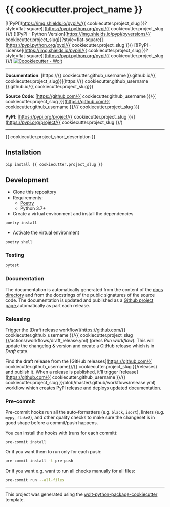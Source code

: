 # {{ cookiecutter.project_name }}

[![PyPI](https://img.shields.io/pypi/v/{{ cookiecutter.project_slug }}?style=flat-square)](https://pypi.python.org/pypi/{{ cookiecutter.project_slug }}/)
[![PyPI - Python Version](https://img.shields.io/pypi/pyversions/{{ cookiecutter.project_slug}}?style=flat-square)](https://pypi.python.org/pypi/{{ cookiecutter.project_slug }}/)
[![PyPI - License](https://img.shields.io/pypi/l/{{ cookiecutter.project_slug }}?style=flat-square)](https://pypi.python.org/pypi/{{ cookiecutter.project_slug }}/)
[![Coookiecutter - Wolt](https://img.shields.io/badge/cookiecutter-Wolt-00c2e8?style=flat-square&logo=cookiecutter&logoColor=D4AA00&link=https://github.com/woltapp/wolt-python-package-cookiecutter)](https://github.com/woltapp/wolt-python-package-cookiecutter)


---

**Documentation**: [https://{{ cookiecutter.github_username }}.github.io/{{ cookiecutter.project_slug}}](https://{{ cookiecutter.github_username }}.github.io/{{ cookiecutter.project_slug}})

**Source Code**: [https://github.com/{{ cookiecutter.github_username }}/{{ cookiecutter.project_slug }}](https://github.com/{{ cookiecutter.github_username }}/{{ cookiecutter.project_slug }})

**PyPI**: [https://pypi.org/project/{{ cookiecutter.project_slug }}/](https://pypi.org/project/{{ cookiecutter.project_slug }}/)

---

{{ cookiecutter.project_short_description }}

## Installation

```sh
pip install {{ cookiecutter.project_slug }}
```

## Development

* Clone this repository
* Requirements:
  * [Poetry](https://python-poetry.org/)
  * Python 3.7+
* Create a virtual environment and install the dependencies

```sh
poetry install
```

* Activate the virtual environment

```sh
poetry shell
```

### Testing

```sh
pytest
```

### Documentation

The documentation is automatically generated from the content of the [docs directory](./docs) and from the docstrings
 of the public signatures of the source code. The documentation is updated and published as a [Github project page
 ](https://pages.github.com/) automatically as part each release.

### Releasing

Trigger the [Draft release workflow](https://github.com/{{ cookiecutter.github_username }}/{{ cookiecutter.project_slug }}/actions/workflows/draft_release.yml)
(press _Run workflow_). This will update the changelog & version and create a GitHub release which is in _Draft_ state.

Find the draft release from the
[GitHub releases](https://github.com/{{ cookiecutter.github_username}}/{{ cookiecutter.project_slug }}/releases) and publish it. When
 a release is published, it'll trigger [release](https://github.com/{{ cookiecutter.github_username }}/{{ cookiecutter.project_slug }}/blob/master/.github/workflows/release.yml) workflow which creates PyPI
 release and deploys updated documentation.

### Pre-commit

Pre-commit hooks run all the auto-formatters (e.g. `black`, `isort`), linters (e.g. `mypy`, `flake8`), and other quality
 checks to make sure the changeset is in good shape before a commit/push happens.

You can install the hooks with (runs for each commit):

```sh
pre-commit install
```

Or if you want them to run only for each push:

```sh
pre-commit install -t pre-push
```

Or if you want e.g. want to run all checks manually for all files:

```sh
pre-commit run --all-files
```

---

This project was generated using the [wolt-python-package-cookiecutter](https://github.com/woltapp/wolt-python-package-cookiecutter) template.
